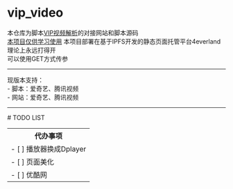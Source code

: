 # vip_video

本仓库为脚本[VIP视频解析](https://scriptcat.org/script-show-page/792)的对接网站和脚本源码<br>
<u>本项目仅供学习使用</u>
本项目部署在基于IPFS开发的静态页面托管平台4everland<br>
理论上永远打得开<br>
可以使用GET方式传参<br>

<hr>
现版本支持：<br>
  - 脚本：爱奇艺、腾讯视频<br>
  - 网站：爱奇艺、腾讯视频<br>
<hr>
# TODO LIST
<table>
  <tr>
    <th>代办事项</th>
  </tr>
  <tr>
    <td>- [ ] 播放器换成Dplayer</td>
  </tr>
  <tr>
    <td>- [ ] 页面美化</td>
  </tr>
  <tr>
    <td>- [ ] 优酷网</td>
  </tr>
</table>
